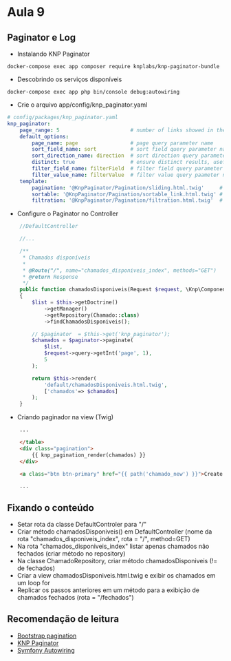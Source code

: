 # Aula 9

## Paginator e Log

- Instalando KNP Paginator
```
docker-compose exec app composer require knplabs/knp-paginator-bundle
```

- Descobrindo os serviços disponíveis
```
docker-compose exec app php bin/console debug:autowiring
```

- Crie o arquivo app/config/knp_paginator.yaml
~~~yml
# config/packages/knp_paginator.yaml
knp_paginator:
    page_range: 5                       # number of links showed in the pagination menu (e.g: you have 10 pages, a page_range of 3, on the 5th page you'll see links to page 4, 5, 6)
    default_options:
        page_name: page                 # page query parameter name
        sort_field_name: sort           # sort field query parameter name
        sort_direction_name: direction  # sort direction query parameter name
        distinct: true                  # ensure distinct results, useful when ORM queries are using GROUP BY statements
        filter_field_name: filterField  # filter field query parameter name
        filter_value_name: filterValue  # filter value query paameter name
    template:
        pagination: '@KnpPaginator/Pagination/sliding.html.twig'     # sliding pagination controls template
        sortable: '@KnpPaginator/Pagination/sortable_link.html.twig' # sort link template
        filtration: '@KnpPaginator/Pagination/filtration.html.twig'  # filters template
~~~

- Configure o Paginator no Controller
~~~php
    //DefaultController

    //...

    /**
     * Chamados disponíveis
     *
     * @Route("/", name="chamados_disponiveis_index", methods="GET")
     * @return Response
     */
    public function chamadosDisponiveis(Request $request, \Knp\Component\Pager\PaginatorInterface $paginator): Response
    {
        $list = $this->getDoctrine()
            ->getManager()
            ->getRepository(Chamado::class)
            ->findChamadosDisponiveis();

        // $paginator  = $this->get('knp_paginator');
        $chamados = $paginator->paginate(
            $list,
            $request->query->getInt('page', 1),
            5
        );

        return $this->render(
            'default/chamadosDisponiveis.html.twig', 
            ['chamados'=> $chamados]
        );
    }
~~~

- Criando paginador na view (Twig)
~~~html
    ...

    </table>
    <div class="pagination">
        {{ knp_pagination_render(chamados) }}
    </div>

    <a class="btn btn-primary" href="{{ path('chamado_new') }}">Create new</a>

    ...
~~~

## Fixando o conteúdo
- Setar rota da classe DefaultControler para "/"
- Criar método chamadosDisponiveis() em DefaultController (nome da rota "chamados_disponiveis_index", rota = "/", method=GET)
- Na rota "chamados_disponiveis_index" listar apenas chamados não fechados (criar método no repository)
- Na classe ChamadoRepository, criar método chamadosDisponiveis (!= de fechados)
- Criar a view chamadosDisponiveis.html.twig e exibir os chamados em um loop for
- Replicar os passos anteriores em um método para a exibição de chamados fechados (rota = "/fechados")


## Recomendação de leitura
- [Bootstrap pagination](http://getbootstrap.com/docs/4.1/components/pagination/)
- [KNP Paginator](https://github.com/KnpLabs/KnpPaginatorBundle)
- [Symfony Autowiring](https://symfony.com/doc/current/service_container/autowiring.html)